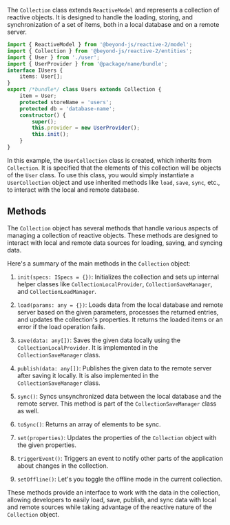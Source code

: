 The `Collection` class extends `ReactiveModel` and represents a collection of reactive objects. It is designed to handle the loading, storing, and synchronization of a set of items, both in a local database and on a remote server.


```typescript
import { ReactiveModel } from '@beyond-js/reactive-2/model';
import { Collection } from '@beyond-js/reactive-2/entities';
import { User } from './user';
import { UserProvider } from '@package/name/bundle';
interface IUsers {
	items: User[];
}
export /*bundle*/ class Users extends Collection {
	item = User;
	protected storeName = 'users';
	protected db = 'database-name';
	constructor() {
		super();
		this.provider = new UserProvider();
		this.init();
	}
}
```

In this example, the `UserCollection` class is created, which inherits from `Collection`. It is specified that the elements of this collection will be objects of the `User` class. To use this class, you would simply instantiate a `UserCollection` object and use inherited methods like `load`, `save`, `sync`, etc., to interact with the local and remote database.

## Methods

The `Collection` object has several methods that handle various aspects of managing a collection of reactive objects. These methods are designed to interact with local and remote data sources for loading, saving, and syncing data.

Here's a summary of the main methods in the `Collection` object:

1. `init(specs: ISpecs = {})`: Initializes the collection and sets up internal helper classes like `CollectionLocalProvider`, `CollectionSaveManager`, and `CollectionLoadManager`.

2. `load(params: any = {})`: Loads data from the local database and remote server based on the given parameters, processes the returned entries, and updates the collection's properties. It returns the loaded items or an error if the load operation fails.

3. `save(data: any[])`: Saves the given data locally using the `CollectionLocalProvider`. It is implemented in the `CollectionSaveManager` class.

4. `publish(data: any[])`: Publishes the given data to the remote server after saving it locally. It is also implemented in the `CollectionSaveManager` class.

5. `sync()`: Syncs unsynchronized data between the local database and the remote server. This method is part of the `CollectionSaveManager` class as well.

6. `toSync()`: Returns an array of elements to be sync.

6. `set(properties)`: Updates the properties of the `Collection` object with the given properties.

7. `triggerEvent()`: Triggers an event to notify other parts of the application about changes in the collection.

8. `setOffline()`: Let's you toggle the offline mode in the current collection.


These methods provide an interface to work with the data in the collection, allowing developers to easily load, save, publish, and sync data with local and remote sources while taking advantage of the reactive nature of the `Collection` object.

